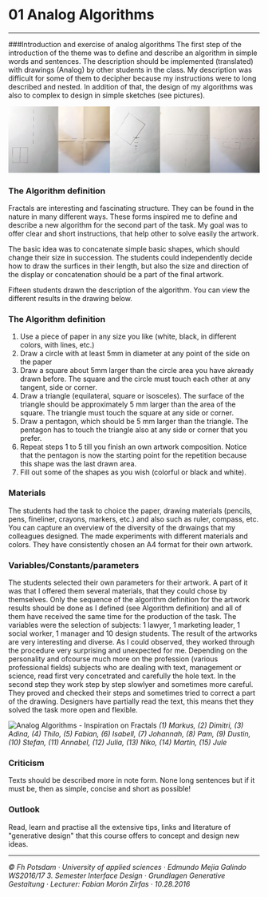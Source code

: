 # 01 Analog Algorithms
***
###Introduction and exercise of analog algorithms 
The first step of the introduction of the theme was to define and describe an algorithm in simple words and sentences. The description should be implemented (translated) with drawings (Analog) by other students in the class. My description was difficult for some of them to decipher because my instructions were to long described and nested. In addition of that, the design of my algorithms was also to complex to design in simple sketches (see pictures).

![Analog Algorithms - Inspiration on Mathematics](analog_algorithm_maths.jpg)
### The Algorithm definition
Fractals are interesting and fascinating structure. They can be found in the nature in many different ways. These forms inspired me to define and describe a new algorithm for the second part of the task. My goal was to offer clear and short instructions, that help other to solve easily the artwork.

The basic idea was to concatenate simple basic shapes, which should change their size in succession. The students could independently decide how to draw the surfices in their length, but also the size and direction of the display or concatenation should be a part of the final artwork.

Fifteen students drawn the description of the algorithm. You can view the different results in the drawing below.

### The Algorithm definition
1. Use a piece of paper in any size you like (white, black, in different colors, with lines, etc.) 
2. Draw a circle with at least 5mm in diameter at any point of the side on the paper
3. Draw a square about 5mm larger than the circle area you have akready drawn before. The square and the circle must touch each other at any tangent, side or corner.
4. Draw a triangle (equilateral, square or isosceles). The surface of the triangle should be approximately 5 mm larger than the area of the square. The triangle must touch the square at any side or corner.
5. Draw a pentagon, which should be 5 mm larger than the triangle. The pentagon has to touch the triangle also at any side or corner that you prefer.
6. Repeat steps 1 to 5 till you finish an own artwork composition. Notice that the pentagon is now the starting point for the repetition because this shape was the last drawn area.
7. Fill out some of the shapes as you wish (colorful or black and white).

### Materials
The students had the task to choice the paper, drawing materials (pencils, pens, fineliner, crayons, markers, etc.) and also such as ruler, compass, etc. You can capture an overview of the diversity of the drwaings that my colleagues designed. The made experiments with different materials and colors. They have consistently chosen an A4 format for their own artwork.

### Variables/Constants/parameters
The students selected their own parameters for their artwork. A part of it was that I offered them several materials, that they could chose by themselves. Only the sequence of the algorithm definition for the artwork results should be done as I defined (see Algorithm definition) and all of them have received the same time for the production of the task. The variables were the selection of subjects: 1 lawyer, 1 marketing leader, 1 social worker, 1 manager and 10 design students. The result of the artworks are very interesting and diverse. As I could observed, they worked through the procedure very surprising and unexpected for me. Depending on the personality and ofcourse much more on the profession (various professional fields) subjects who are dealing with text, management or science, read first very concetrated and carefully the hole text. In the second step they work step by step slowlyer and sometimes more careful. They proved and checked their steps and sometimes tried to correct a part of the drawing. Designers have partially read the text, this means thet they solved the task more open and flexible.

![Analog Algorithms - Inspiration on Fractals](algorithm_overview.jpg)
_(1) Markus, (2) Dimitri, (3) Adina, (4) Thilo, (5) Fabian, (6) Isabell, (7) Johannah, (8) Pam, (9) Dustin, (10) Stefan, (11) Annabel, (12) Julia, (13) Niko, (14) Martin, (15) Jule_

### Criticism
Texts should be described more in note form. None long sentences but if it must be, then as simple, concise and short as possible!

### Outlook
Read, learn and practise all the extensive tips, links and literature of "generative design" that this course offers to concept and design new ideas.
***
_© Fh Potsdam · University of applied sciences · Edmundo Mejia Galindo WS2016/17 3. Semester Interface Design · Grundlagen Generative Gestaltung · Lecturer: Fabian Morón Zirfas · 10.28.2016_
